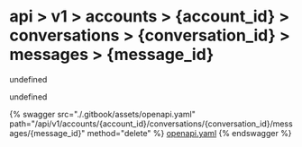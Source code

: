 # api > v1 > accounts > {account_id} > conversations > {conversation_id} > messages > {message_id}

undefined

undefined


{% swagger src="./.gitbook/assets/openapi.yaml" path="/api/v1/accounts/{account_id}/conversations/{conversation_id}/messages/{message_id}" method="delete" %}
[openapi.yaml](<./.gitbook/assets/openapi.yaml>)
{% endswagger %}